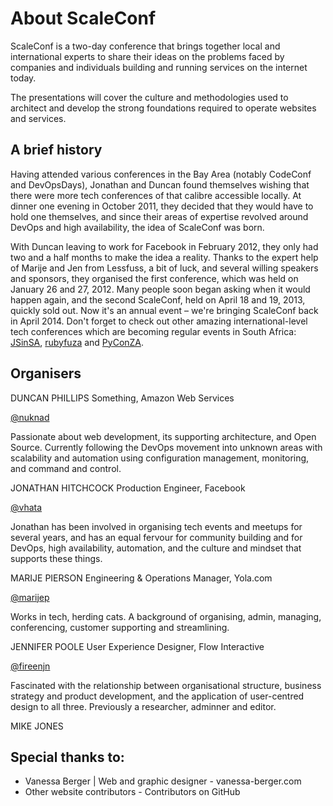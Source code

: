 # About ScaleConf

ScaleConf is a two-day conference that brings together local and international experts to share their ideas on the problems faced by companies and individuals building and running services on the internet today.

The presentations will cover the culture and methodologies used to architect and develop the strong foundations required to operate websites and services.

## A brief history
Having attended various conferences in the Bay Area (notably CodeConf and DevOpsDays), Jonathan and Duncan found themselves wishing that there were more tech conferences of that calibre accessible locally. At dinner one evening in October 2011, they decided that they would have to hold one themselves, and since their areas of expertise revolved around DevOps and high availability, the idea of ScaleConf was born.

With Duncan leaving to work for Facebook in February 2012, they only had two and a half months to make the idea a reality. Thanks to the expert help of Marije and Jen from Lessfuss, a bit of luck, and several willing speakers and sponsors, they organised the first conference, which was held on January 26 and 27, 2012. Many people soon began asking when it would happen again, and the second ScaleConf, held on April 18 and 19, 2013, quickly sold out. Now it's an annual event – we're bringing ScaleConf back in April 2014. Don't forget to check out other amazing international-level tech conferences which are becoming regular events in South Africa: [JSinSA](http://www.jsinsa.com/), [rubyfuza](http://rubyfuza.org/) and [PyConZA](http://za.pycon.org/).

## Organisers
 
DUNCAN PHILLIPS
Something, Amazon Web Services

[@nuknad](https://twitter.com/nuknad)

Passionate about web development, its supporting architecture, and Open Source. Currently following the DevOps movement into unknown areas with scalability and automation using configuration management, monitoring, and command and control.

 
JONATHAN HITCHCOCK
Production Engineer, Facebook

[@vhata](https://twitter.com/vhata)

Jonathan has been involved in organising tech events and meetups for several years, and has an equal fervour for community building and for DevOps, high availability, automation, and the culture and mindset that supports these things.


MARIJE PIERSON
Engineering & Operations Manager, Yola.com

[@marijep](https://twitter.com/marijep)

Works in tech, herding cats. A background of organising, admin, managing, conferencing, customer supporting and streamlining.


JENNIFER POOLE
User Experience Designer, Flow Interactive

[@fireenjn](https://twitter.com/fireenjn)

Fascinated with the relationship between organisational structure, business strategy and product development, and the application of user-centred design to all three. Previously a researcher, adminner and editor.

MIKE JONES


## Special thanks to:

* Vanessa Berger | Web and graphic designer - vanessa-berger.com
* Other website contributors - Contributors on GitHub

